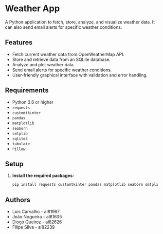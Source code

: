 # Weather App

A Python application to fetch, store, analyze, and visualize weather data. It can also send email alerts for specific weather conditions.

## Features

- Fetch current weather data from OpenWeatherMap API.
- Store and retrieve data from an SQLite database.
- Analyze and plot weather data.
- Send email alerts for specific weather conditions.
- User-friendly graphical interface with validation and error handling.

## Requirements

- Python 3.6 or higher
- `requests`
- `customtkinter`
- `pandas`
- `matplotlib`
- `seaborn`
- `smtplib`
- `sqlite3`
- `tabulate`
- `Pillow`

## Setup
1. **Install the required packages:**
    ```bash
    pip install requests customtkinter pandas matplotlib seaborn smtplib sqlite3 tabulate pillow 
    ```

## Authors

- Luis Carvalho - al81967
- João Nogueira - al81605
- Diogo Queiroz - al82626
- Filipe Silva - al82239